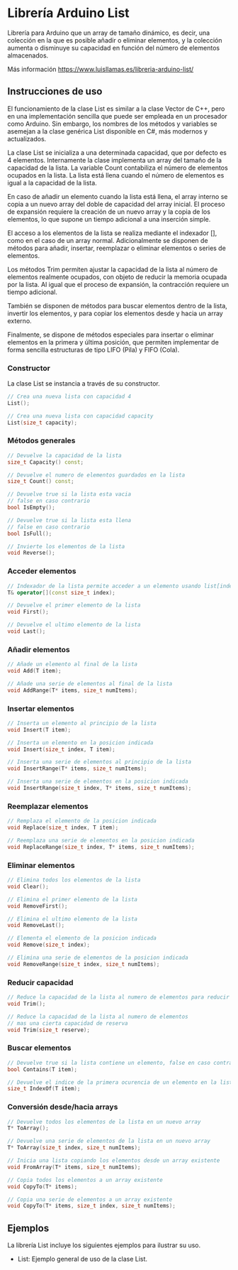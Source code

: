 # Librería Arduino List
Librería para Arduino que un array de tamaño dinámico, es decir, una colección en la que es posible añadir o eliminar elementos, y la colección aumenta o disminuye su capacidad en función del número de elementos almacenados. 

Más información https://www.luisllamas.es/libreria-arduino-list/

## Instrucciones de uso
El funcionamiento de la clase List es similar a la clase Vector de C++, pero en una implementación sencilla que puede ser empleada en un procesador como Arduino. Sin embargo, los nombres de los métodos y variables se asemejan a la clase genérica List disponible en C#, más modernos y actualizados. 

La clase List se inicializa a una determinada capacidad, que por defecto es 4 elementos. Internamente la clase implementa un array del tamaño de la capacidad de la lista. La variable Count contabiliza el número de elementos ocupados en la lista. La lista está llena cuando el número de elementos es igual a la capacidad de la lista.  

En caso de añadir un elemento cuando la lista está llena, el array interno se copia a un nuevo array del doble de capacidad del array inicial. El proceso de expansión requiere la creación de un nuevo array y la copia de los elementos, lo que supone un tiempo adicional a una inserción simple.  

El acceso a los elementos de la lista se realiza mediante el indexador [], como en el caso de un array normal. Adicionalmente se disponen de métodos para añadir, insertar, reemplazar o eliminar elementos o series de elementos.

Los métodos Trim permiten ajustar la capacidad de la lista al número de elementos realmente ocupados, con objeto de reducir la memoria ocupada por la lista. Al igual que el proceso de expansión, la contracción requiere un tiempo adicional.

También se disponen de métodos para buscar elementos dentro de la lista, invertir los elementos, y para copiar los elementos desde y hacia un array externo.

Finalmente, se dispone de métodos especiales para insertar o eliminar elementos en la primera y última posición, que permiten implementar de forma sencilla estructuras de tipo LIFO (Pila) y FIFO (Cola).


### Constructor
La clase List se instancia a través de su constructor.
```c++
// Crea una nueva lista con capacidad 4
List();

// Crea una nueva lista con capacidad capacity
List(size_t capacity);
```

### Métodos generales
```c++
// Devuelve la capacidad de la lista
size_t Capacity() const;

// Devuelve el numero de elementos guardados en la lista
size_t Count() const;

// Devuelve true si la lista esta vacia
// false en caso contrario
bool IsEmpty();

// Devuelve true si la lista esta llena
// false en caso contrario
bool IsFull();

// Invierte los elementos de la lista
void Reverse();
```


### Acceder elementos
```c++
// Indexador de la lista permite acceder a un elemento usando list[index]
T& operator[](const size_t index);

// Devuelve el primer elemento de la lista
void First();

// Devuelve el ultimo elemento de la lista
void Last();
```


### Añadir elementos
```c++
// Añade un elemento al final de la lista
void Add(T item);

// Añade una serie de elementos al final de la lista
void AddRange(T* items, size_t numItems);
```

### Insertar elementos
```c++
// Inserta un elemento al principio de la lista
void Insert(T item);

// Inserta un elemento en la posicion indicada
void Insert(size_t index, T item);

// Inserta una serie de elementos al principio de la lista
void InsertRange(T* items, size_t numItems);

// Inserta una serie de elementos en la posicion indicada
void InsertRange(size_t index, T* items, size_t numItems);
```

### Reemplazar elementos
```c++
// Remplaza el elemento de la posicion indicada
void Replace(size_t index, T item);

// Reemplaza una serie de elementos en la posicion indicada
void ReplaceRange(size_t index, T* items, size_t numItems);
```

### Eliminar elementos
```c++
// Elimina todos los elementos de la lista
void Clear();

// Elimina el primer elemento de la lista
void RemoveFirst();

// Elimina el ultimo elemento de la lista
void RemoveLast();

// Elementa el elemento de la posicion indicada
void Remove(size_t index);

// Elimina una serie de elementos de la posicion indicada
void RemoveRange(size_t index, size_t numItems);
```

### Reducir capacidad
```c++
// Reduce la capacidad de la lista al numero de elementos para reducir la memoria empleada
void Trim();

// Reduce la capacidad de la lista al numero de elementos
// mas una cierta capacidad de reserva
void Trim(size_t reserve);	
```

### Buscar elementos
```c++
// Devuelve true si la lista contiene un elemento, false en caso contrario
bool Contains(T item);

// Devuelve el indice de la primera ocurencia de un elemento en la lista
size_t IndexOf(T item);
```

### Conversión desde/hacia arrays
```c++
// Devuelve todos los elementos de la lista en un nuevo array
T* ToArray();

// Devuelve una serie de elementos de la lista en un nuevo array
T* ToArray(size_t index, size_t numItems);

// Inicia una lista copiando los elementos desde un array existente
void FromArray(T* items, size_t numItems);

// Copia todos los elementos a un array existente
void CopyTo(T* items);

// Copia una serie de elementos a un array existente
void CopyTo(T* items, size_t index, size_t numItems);
```


## Ejemplos
La librería List incluye los siguientes ejemplos para ilustrar su uso.
* List: Ejemplo general de uso de la clase List.
